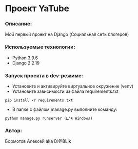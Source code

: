 # Проект YaTube
### Описание:
Мой первый проект на Django (Социальная сеть блогеров)

### Используемые технологии:
- Python 3.9.6
- Django 2.2.19

### Запуск проекта в dev-режиме:
- Установите и активируйте виртуальное окружение (venv)
- Установите зависимости из файла requirements.txt
```
pip install -r requirements.txt
```
- В папке с файлом manage.py выполните команду:
```
python manage.py runserver (Для Windows)
```
### Автор:
Бормотов Алексей aka DI@BLik